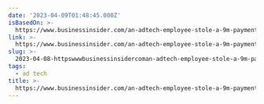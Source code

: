 ```yaml
---
date: '2023-04-09T01:48:45.000Z'
isBasedOn: >-
  https://www.businessinsider.com/an-adtech-employee-stole-a-9m-payment-sent-by-google-and-used-it-to-buy-gold-2023-4
link: >-
  https://www.businessinsider.com/an-adtech-employee-stole-a-9m-payment-sent-by-google-and-used-it-to-buy-gold-2023-4
slug: >-
  2023-04-08-httpswwwbusinessinsidercoman-adtech-employee-stole-a-9m-payment-sent-by-google-and-used-it-to-buy-gold-2023-4
tags:
  - ad tech
title: >-
  https://www.businessinsider.com/an-adtech-employee-stole-a-9m-payment-sent-by-google-and-used-it-to-buy-gold-2023-4
---
```


